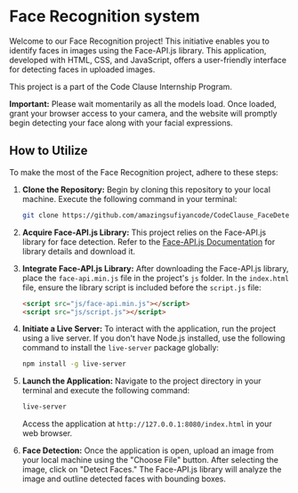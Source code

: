 # Face Recognition system

Welcome to our Face Recognition project! This initiative enables you to identify faces in images using the Face-API.js library. This application, developed with HTML, CSS, and JavaScript, offers a user-friendly interface for detecting faces in uploaded images.

This project is a part of the Code Clause Internship Program.

**Important:** Please wait momentarily as all the models load. Once loaded, grant your browser access to your camera, and the website will promptly begin detecting your face along with your facial expressions.

## How to Utilize

To make the most of the Face Recognition project, adhere to these steps:

1. **Clone the Repository:** Begin by cloning this repository to your local machine. Execute the following command in your terminal:

   ```bash
   git clone https://github.com/amazingsufiyancode/CodeClause_FaceDetection.git
   ```

2. **Acquire Face-API.js Library:** This project relies on the Face-API.js library for face detection. Refer to the [Face-API.js Documentation](https://github.com/justadudewhohacks/face-api.js) for library details and download it.

3. **Integrate Face-API.js Library:** After downloading the Face-API.js library, place the `face-api.min.js` file in the project's `js` folder. In the `index.html` file, ensure the library script is included before the `script.js` file:

   ```html
   <script src="js/face-api.min.js"></script>
   <script src="js/script.js"></script>
   ```

4. **Initiate a Live Server:** To interact with the application, run the project using a live server. If you don't have Node.js installed, use the following command to install the `live-server` package globally:

   ```bash
   npm install -g live-server
   ```

5. **Launch the Application:** Navigate to the project directory in your terminal and execute the following command:

   ```bash
   live-server
   ```

   Access the application at `http://127.0.0.1:8080/index.html` in your web browser.

6. **Face Detection:** Once the application is open, upload an image from your local machine using the "Choose File" button. After selecting the image, click on "Detect Faces." The Face-API.js library will analyze the image and outline detected faces with bounding boxes.
